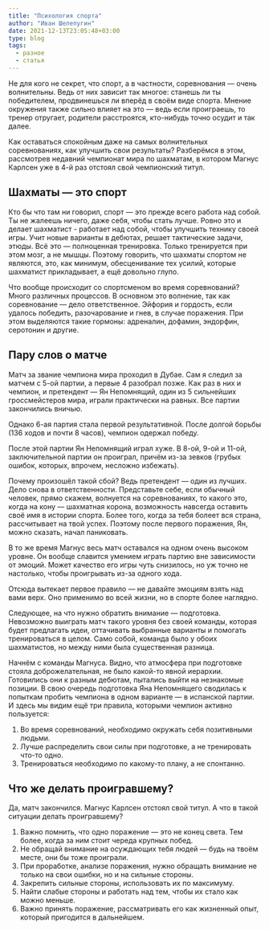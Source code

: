 ```yaml
---
title: "Психология спорта"
author: "Иван Шелепугин"
date: 2021-12-13T23:05:48+03:00
type: blog
tags:
  - разное
  - статья
---
```


Не для кого не секрет, что спорт, а в частности, соревнования &mdash; очень
волнительны. Ведь от них зависит так многое: станешь ли ты победителем,
продвинешься ли вперёд в своём виде спорта. Мнение окружения также сильно
влияет на это &mdash; ведь если проиграешь, то тренер отругает, родители
расстроятся, кто-нибудь точно осудит и так далее.

Как оставаться спокойным даже на самых волнительных соревнованиях, как улучшить
свои результаты? Разберёмся в этом, рассмотрев недавний чемпионат мира по
шахматам, в котором Магнус Карлсен уже в 4-й раз отстоял свой чемпионский
титул.

## Шахматы &mdash; это спорт

Кто бы что там ни говорил, спорт &mdash; это прежде всего работа над собой. Ты
не жалеешь ничего, даже себя, чтобы стать лучше. Ровно это и делает шахматист -
работает над собой, чтобы улучшить технику своей игры. Учит новые варианты в
дебютах, решает тактические задачи, этюды. Всё это &mdash; полноценная
тренировка. Только тренируется при этом мозг, а не мышцы. Поэтому говорить, что
шахматы спортом не являются, это, как минимум, обесценивание тех усилий,
которые шахматист прикладывает, а ещё довольно глупо.

Что вообще происходит со спортсменом во время соревнований? Много различных
процессов. В основном это волнение, так как соревнование &mdash; дело
ответственное. Эйфория и гордость, если удалось победить, разочарование и гнев,
в случае поражения. При этом выделяются такие гормоны: адреналин, дофамин,
эндорфин, серотонин и другие.

## Пару слов о матче

Матч за звание чемпиона мира проходил в Дубае. Сам я следил за матчем с 5-ой
партии, а первые 4 разобрал позже. Как раз в них и чемпион, и претендент
&mdash; Ян Непомнящий, один из 5 сильнейших гроссмейстеров мира, играли
практически на равных. Все партии закончились вничью.

Однако 6-ая партия стала первой результативной. После долгой борьбы (136 ходов
и почти 8 часов), чемпион одержал победу. 

После этой партии Ян Непомнящий играл хуже. В 8-ой, 9-ой и 11-ой,
заключительной партии он проиграл, причём из-за зевков (грубых ошибок, которых,
впрочем, несложно избежать).

Почему произошёл такой сбой? Ведь претендент &mdash; один из лучших. Дело снова
в ответственности. Представьте себе, если обычный человек, прямо скажем,
волнуется на соревнованиях, то какого это, когда на кону &mdash; шахматная
корона, возможность навсегда оставить своё имя в истории спорта. Более того,
когда за тебя болеет вся страна, рассчитывает на твой успех. Поэтому после
первого поражения, Ян, можно сказать, начал паниковать.

В то же время Магнус весь матч оставался на одном очень высоком уровне. Он
вообще славится умением играть партию вне зависимости от эмоций. Может качество
его игры чуть снизилось, но уж точно не настолько, чтобы проигрывать из-за
одного хода.

Отсюда вытекает первое правило &mdash; не давайте эмоциям взять над вами верх.
Оно применимо во всей жизни, но в спорте более наглядно.

Следующее, на что нужно обратить внимание &mdash; подготовка. Невозможно
выиграть матч такого уровня без своей команды, которая будет предлагать идеи,
оттачивать выбранные варианты и помогать тренироваться в целом. Само собой,
команда было у обоих шахматистов, но между ними была существенная разница.

Начнём с команды Магнуса. Видно, что атмосфера при подготовке стояла
доброжелательная, не было какой-то явной иерархии. Готовились они к разным
дебютам, пытались выйти на незнакомые позиции. В свою очередь подготовка Яна
Непомнящего сводилась к попыткам пробить чемпиона в одном варианте &mdash; в
испанской партии. И здесь мы видим ещё три правила, которыми чемпион активно
пользуется:

1.	Во время соревнований, необходимо окружать себя позитивными людьми.
2.	Лучше распределить свои силы при подготовке, а не тренировать что-то одно.
3.	Тренироваться необходимо по какому-то плану, а не спонтанно.

## Что же делать проигравшему?

Да, матч закончился. Магнус Карлсен отстоял свой титул. А что в такой ситуации
делать проигравшему? 

1.	Важно помнить, что одно поражение &mdash; это не конец света. Тем более,
    когда за ним стоит череда крупных побед.
2.	Не обращай внимание на осуждающих тебя людей &mdash; будь на твоём месте,
    они бы тоже проиграли.
3.	При проработке, анализе поражения, нужно обращать внимание не только на
    свои ошибки, но и на сильные стороны.
4.	Закрепить сильные стороны, использовать их по максимуму.
5.	Найти слабые стороны и работать над тем, чтобы их стало как можно меньше.
6.	Важно принять поражение, рассматривать его как жизненный опыт, который
    пригодится в дальнейшем.
